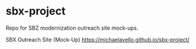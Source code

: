 # sbx-project
Repo for SBZ modernization outreach site mock-ups.

SBX Outreach Site (Mock-Up)
https://michaelavello.github.io/sbx-project/
